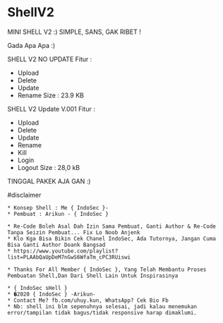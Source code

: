 # ShellV2

MINI SHELL V2 :) SIMPLE, SANS, GAK RIBET !

Gada Apa Apa :)

SHELL V2 NO UPDATE 
Fitur : 

- Upload
- Delete
- Update
- Rename
Size : 23.9 KB

SHELL V2 Update V.001
Fitur :
- Upload
- Delete
- Update
- Rename
- Kill
- Login
- Logout
Size : 28,0 kB


TINGGAL PAKEK AJA GAN :) 


#disclaimer

	* Konsep Shell : Me { IndoSec }-
	* Pembuat : Arikun - { IndoSec }
	
	* Re-Code Boleh Asal Dah Izin Sama Pembuat, Ganti Author & Re-Code Tanpa Seizin Pembuat... Fix Lo Noob Anjenk
	* Klo Kga Bisa Bikin Cek Chanel IndoSec, Ada Tutornya, Jangan Cuma Bisa Ganti Author Doank Bangsad
	* https://www.youtube.com/playlist?list=PLAAbQaUpDeM7nGwS6WfaTm_cPC3RUiswi

	* Thanks For All Member { IndoSec }, Yang Telah Membantu Proses Pembuatan Shell,Dan Dari Shell Lain Untuk Inspirasinya

	* { IndoSec sHell }
	* �2020 { IndoSec } -Arikun-
	* Contact Me? fb.com/uhuy.kun, WhatsApp? Cek Bio Fb
	* Nb: shell ini blm sepenuhnya selesai, jadi kalau menemukan error/tampilan tidak bagus/tidak responsive harap dimaklumi.
